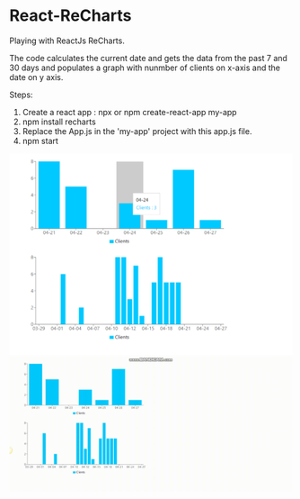 # React-ReCharts
Playing with ReactJs ReCharts.

The code calculates the current date and gets the data from the past 7 and 30 days and populates a graph with nunmber of clients on x-axis and the date on y axis.

Steps:

1. Create a react app : npx or npm create-react-app my-app
2. npm install recharts
3. Replace the App.js in the 'my-app' project with this app.js file.
4. npm start

<img src="https://github.com/AtaUllahB/React-ReCharts/blob/master/one.png?raw=true">
<img src="https://github.com/AtaUllahB/React-ReCharts/blob/master/sds.gif?raw=true">
